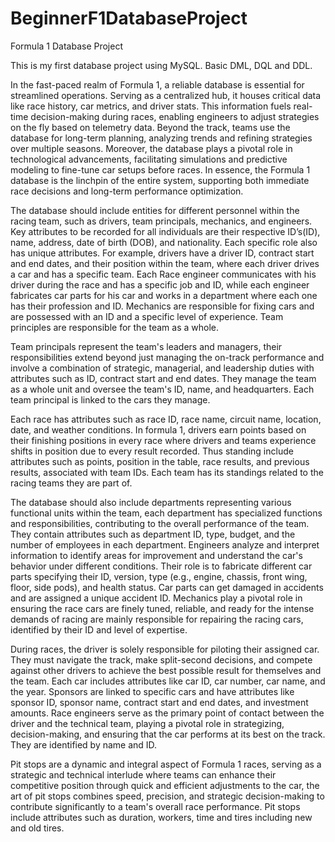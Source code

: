 # BeginnerF1DatabaseProject
Formula 1 Database Project

This is my first database project using MySQL. 
Basic DML, DQL and DDL.

In the fast-paced realm of Formula 1, a reliable database is essential for streamlined operations. Serving as a centralized hub, it houses critical data like race history, car metrics, and driver stats. This information fuels real-time decision-making during races, enabling engineers to adjust strategies on the fly based on telemetry data. Beyond the track, teams use the database for long-term planning, analyzing trends and refining strategies over multiple seasons. Moreover, the database plays a pivotal role in technological advancements, facilitating simulations and predictive modeling to fine-tune car setups before races. In essence, the Formula 1 database is the linchpin of the entire system, supporting both immediate race decisions and long-term performance optimization.

The database should include entities for different personnel within the racing team, such as drivers, team principals, mechanics, and engineers. Key attributes to be recorded for all individuals are their respective ID’s(ID), name, address, date of birth (DOB), and nationality. Each specific role also has unique attributes. For example, drivers have a driver ID, contract start and end dates, and their position within the team, where each driver drives a car and has a specific team. Each Race engineer communicates with his driver during the race and has a specific job and ID, while each engineer fabricates car parts for his car and works in a department where each one has their profession and ID. Mechanics are responsible for fixing cars and are possessed with an ID and a specific level of experience. Team principles are responsible for the team as a whole.

Team principals represent the team's leaders and managers, their responsibilities extend beyond just managing the on-track performance and involve a combination of strategic, managerial, and leadership duties with attributes such as ID, contract start and end dates. They manage the team as a whole unit and oversee the team's ID, name, and headquarters. Each team principal is linked to the cars they manage.

Each race has attributes such as race ID, race name, circuit name, location, date, and weather conditions. In formula 1, drivers earn points based on their finishing positions in every race where drivers and teams experience shifts in position due to every result recorded. Thus standing include attributes such as points, position in the table, race results, and previous results, associated with team IDs. Each team has its standings related to the racing teams they are part of.

The database should also include departments representing various functional units within the team, each department has specialized functions and responsibilities, contributing to the overall performance of the team. They contain attributes such as department ID, type, budget, and the number of employees in each department. Engineers analyze and interpret information to identify areas for improvement and understand the car's behavior under different conditions. Their role is to fabricate different car parts specifying their ID, version, type (e.g., engine, chassis, front wing, floor, side pods), and health status. Car parts can get damaged in accidents and are assigned a unique accident ID. Mechanics play a pivotal role in ensuring the race cars are finely tuned, reliable, and ready for the intense demands of racing are mainly responsible for repairing the racing cars, identified by their ID and level of expertise.



During races, the driver is solely responsible for piloting their assigned car. They must navigate the track, make split-second decisions, and compete against other drivers to achieve the best possible result for themselves and the team. Each car includes attributes like car ID, car number, car name, and the year. Sponsors are linked to specific cars and have attributes like sponsor ID, sponsor name, contract start and end dates, and investment amounts. Race engineers serve as the primary point of contact between the driver and the technical team, playing a pivotal role in strategizing, decision-making, and ensuring that the car performs at its best on the track. They are identified by name and ID.

Pit stops are a dynamic and integral aspect of Formula 1 races, serving as a strategic and technical interlude where teams can enhance their competitive position through quick and efficient adjustments to the car, the art of pit stops combines speed, precision, and strategic decision-making to contribute significantly to a team's overall race performance. Pit stops include attributes such as duration, workers, time and tires including new and old tires. 
